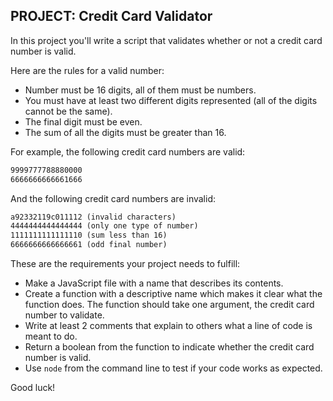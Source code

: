 ## **PROJECT: Credit Card Validator**

In this project you'll write a script that validates whether or not a credit card number is valid.

Here are the rules for a valid number:

- Number must be 16 digits, all of them must be numbers.
- You must have at least two different digits represented (all of the digits cannot be the same).
- The final digit must be even.
- The sum of all the digits must be greater than 16.

For example, the following credit card numbers are valid:

```markdown
9999777788880000
6666666666661666
```

And the following credit card numbers are invalid:

```markdown
a92332119c011112 (invalid characters)
4444444444444444 (only one type of number)
1111111111111110 (sum less than 16)
6666666666666661 (odd final number)
```

These are the requirements your project needs to fulfill:

- Make a JavaScript file with a name that describes its contents.
- Create a function with a descriptive name which makes it clear what the function does. The function should take one argument, the credit card number to validate.
- Write at least 2 comments that explain to others what a line of code is meant to do.
- Return a boolean from the function to indicate whether the credit card number is valid.
- Use `node` from the command line to test if your code works as expected.

Good luck!

